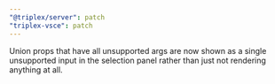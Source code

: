 ```yaml
---
"@triplex/server": patch
"triplex-vsce": patch
---
```


Union props that have all unsupported args are now shown as a single unsupported input in the selection panel rather than just not rendering anything at all.
